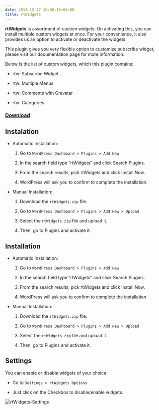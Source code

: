 ```yaml
---
date: 2013-12-27 10:30:15+00:00
title: rtWidgets
---
```


**rtWidgets** is assortment of custom widgets. On activating this, you can install multiple custom widgets at once. For your convenience, it also provides us an option to activate or deactivate the widgets.

This plugin gives you very flexible option to customize subscribe widget, please visit our documentation page for more information.

Below is the list of custom widgets, which this plugin contains:



	
  * rtw: Subscribe Widget

	
  * rtw: Multiple Menus

	
  * rtw: Comments with Gravatar

	
  * rtw: Categories




### [Download](http://wordpress.org/plugins/rtwidgets/)




## Instalation





	
  * Automatic Installation:

	
    1. Go to `WordPress Dashboard > Plugins > Add New`

	
    2. In the search field type “rtWidgets” and click Search Plugins.

	
    3. From the search results, pick rtWidgets and click Install Now.

	
    4. WordPress will ask you to confirm to complete the installation.




	
  * Manual Installation:

	
    1. Download the `rtWidgets.zip` file.

	
    2. Go to `WordPress Dashboard > Plugins > Add New > Upload`

	
    3. Select the `rtWidgets.zip` file and upload it.

	
    4. Then  go to Plugins and activate it.








## Installation





	
  * Automatic Installation:

	
    1. Go to `WordPress Dashboard > Plugins > Add New`

	
    2. In the search field type “rtWidgets” and click Search Plugins.

	
    3. From the search results, pick rtWidgets and click Install Now.

	
    4. WordPress will ask you to confirm to complete the installation.




	
  * Manual Installation:

	
    1. Download the `rtWidgets.zip` file.

	
    2. Go to `WordPress Dashboard > Plugins > Add New > Upload`

	
    3. Select the `rtWidgets.zip` file and upload it.

	
    4. Then  go to Plugins and activate it.








## Settings


You can enable or disable widgets of your choice.



	
  * Go to `Settings > rtWidgets Options`

	
  * Just click on the Checkbox to disable/enable widgets.


![rtWidgets-Settings](https://rtcamp.com/wp-content/uploads/2013/12/rtWidgets-Settings.png)
